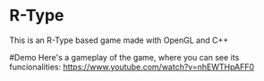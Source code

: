 # R-Type
This is an R-Type based game made with OpenGL and C++

#Demo
Here's a gameplay of the game, where you can see its funcionalities:
  https://www.youtube.com/watch?v=nhEWTHpAFF0
